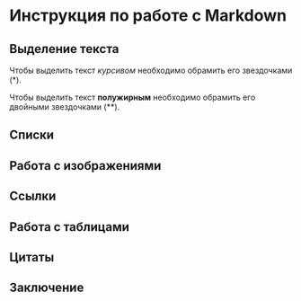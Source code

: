 # Инструкция по работе с Markdown

## Выделение текста

Чтобы выделить текст *курсивом* необходимо обрамить его звездочками (*).

Чтобы выделить текст **полужирным** необходимо обрамить его двойными звездочками (**).



## Списки

## Работа с изображениями

## Ссылки

## Работа с таблицами

## Цитаты

## Заключение

